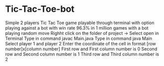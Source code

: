 # Tic-Tac-Toe-bot
Simple 2 players Tic Tac Toe game playable through terminal with option playing against a bot with win rate 96.3% in 1 million games with a bot playing random move
Righht click on the folder of project -> Select open in Terminal
Type in command javac Main.java
Type in command java Main
Select player 1 and player 2
Enter the coordinate of the cell in format [row number]x[column number]
First row and First column number is 0
Second row and Second column number is 1
Third row and Third column number is 2

